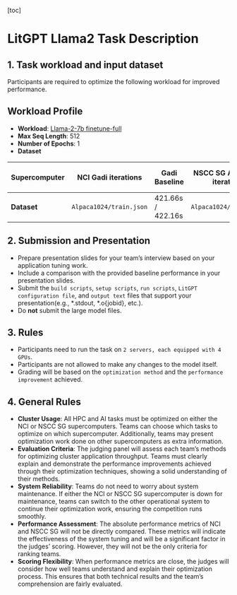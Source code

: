 [toc]

# LitGPT Llama2 Task Description

## 1. Task workload and input dataset

Participants are required to optimize the following workload for improved performance.

## Workload Profile

- **Workload**: [Llama-2-7b finetune-full](https://github.com/Lightning-AI/litgpt/blob/main/config_hub/finetune/llama-2-7b/full.yaml)
- **Max Seq Length**: 512
- **Number of Epochs**: 1
- **Dataset**

| Supercomputer | NCI Gadi iterations     | Gadi Baseline     | NSCC SG Aspire-2A iterations | Aspire-2A Baseline |
| ------------- | ----------------------- | ----------------- | ---------------------------- | ------------------ |
| **Dataset**   | `Alpaca1024/train.json` | 421.66s / 422.16s | `Alpaca1024/train.json`      | 41.42s / 41.51s    |

## 2. Submission and Presentation

- Prepare presentation slides for your team’s interview based on your application tuning work.
- Include a comparison with the provided baseline performance in your presentation slides.
- Submit the `build scripts`, `setup scripts`, `run scripts`, `LitGPT configuration file`, and `output text` files that support your presentation(e.g., *.stdout, *.o{jobid}, etc.).
- Do **not** submit the large model files.

## 3. Rules

- Participants need to run the task on `2 servers, each equipped with 4 GPUs`.
- Participants are not allowed to make any changes to the model itself.
- Grading will be based on the `optimization method` and the `performance improvement` achieved.

## 4. General Rules

- **Cluster Usage**: All HPC and AI tasks must be optimized on either the NCI or NSCC SG supercomputers. Teams can choose which tasks to optimize on which supercomputer. Additionally, teams may present optimization work done on other supercomputers as extra information.
- **Evaluation Criteria**: The judging panel will assess each team’s methods for optimizing cluster application throughput. Teams must clearly explain and demonstrate the performance improvements achieved through their optimization techniques, showing a solid understanding of their methods.
- **System Reliability**: Teams do not need to worry about system maintenance. If either the NCI or NSCC SG supercomputer is down for maintenance, teams can switch to the other operational system to continue their optimization work, ensuring the competition runs smoothly.
- **Performance Assessment**: The absolute performance metrics of NCI and NSCC SG will not be directly compared. These metrics will indicate the effectiveness of the system tuning and will be a significant factor in the judges’ scoring. However, they will not be the only criteria for ranking teams.
- **Scoring Flexibility**: When performance metrics are close, the judges will consider how well teams understand and explain their optimization process. This ensures that both technical results and the team’s comprehension are fairly evaluated.

